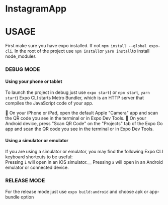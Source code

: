# InstagramApp

# USAGE

First make sure you have expo installed.
If not `npm install --global expo-cli`.
In the root of the project use `npm install`or `yarn install`to install node_modules

### DEBUG MODE

#### Using your phone or tablet

To launch the project in debug just use `expo start`( or `npm start`, `yarn start`)
Expo CLI starts Metro Bundler, which is an HTTP server that compiles the JavaScript code of your app.

🍎 On your iPhone or iPad, open the default Apple "Camera" app and scan the QR code you see in the terminal or in Expo Dev Tools.
🤖 On your Android device, press "Scan QR Code" on the "Projects" tab of the Expo Go app and scan the QR code you see in the terminal or in Expo Dev Tools.

#### Using a simulator or emulator

If you are using a simulator or emulator, you may find the following Expo CLI keyboard shortcuts to be useful: <br />
Pressing `i` will open in an iOS simulator.__
Pressing `a` will open in an Android emulator or connected device.


### RELEASE MODE

For the release mode just use `expo build:android` and choose apk or app-bundle option 
